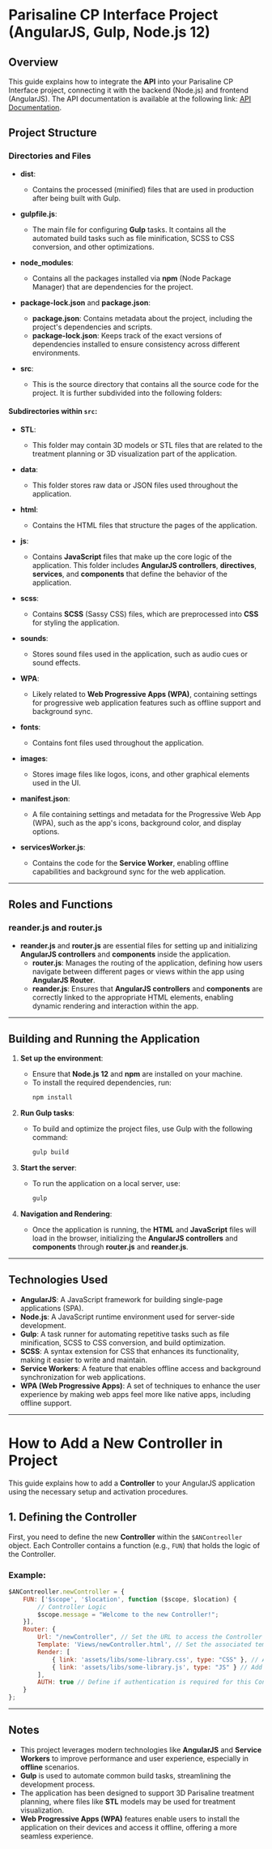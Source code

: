 # Parisaline CP Interface Project (AngularJS, Gulp, Node.js 12)

## Overview
This guide explains how to integrate the **API** into your Parisaline CP Interface project, connecting it with the backend (Node.js) and frontend (AngularJS). The API documentation is available at the following link: [API Documentation](https://api.setupaligners.com/doc-CP).


## Project Structure

### Directories and Files

- **dist**: 
  - Contains the processed (minified) files that are used in production after being built with Gulp.

- **gulpfile.js**: 
  - The main file for configuring **Gulp** tasks. It contains all the automated build tasks such as file minification, SCSS to CSS conversion, and other optimizations.

- **node_modules**: 
  - Contains all the packages installed via **npm** (Node Package Manager) that are dependencies for the project.

- **package-lock.json** and **package.json**:
  - **package.json**: Contains metadata about the project, including the project's dependencies and scripts.
  - **package-lock.json**: Keeps track of the exact versions of dependencies installed to ensure consistency across different environments.

- **src**: 
  - This is the source directory that contains all the source code for the project. It is further subdivided into the following folders:

#### Subdirectories within `src`:

- **STL**: 
  - This folder may contain 3D models or STL files that are related to the treatment planning or 3D visualization part of the application.

- **data**: 
  - This folder stores raw data or JSON files used throughout the application.

- **html**: 
  - Contains the HTML files that structure the pages of the application.

- **js**: 
  - Contains **JavaScript** files that make up the core logic of the application. This folder includes **AngularJS controllers**, **directives**, **services**, and **components** that define the behavior of the application.

- **scss**: 
  - Contains **SCSS** (Sassy CSS) files, which are preprocessed into **CSS** for styling the application.

- **sounds**: 
  - Stores sound files used in the application, such as audio cues or sound effects.

- **WPA**: 
  - Likely related to **Web Progressive Apps (WPA)**, containing settings for progressive web application features such as offline support and background sync.

- **fonts**: 
  - Contains font files used throughout the application.

- **images**: 
  - Stores image files like logos, icons, and other graphical elements used in the UI.

- **manifest.json**: 
  - A file containing settings and metadata for the Progressive Web App (WPA), such as the app's icons, background color, and display options.

- **servicesWorker.js**: 
  - Contains the code for the **Service Worker**, enabling offline capabilities and background sync for the web application.

---

## Roles and Functions

### **reander.js** and **router.js**
- **reander.js** and **router.js** are essential files for setting up and initializing **AngularJS controllers** and **components** inside the application.
  - **router.js**: Manages the routing of the application, defining how users navigate between different pages or views within the app using **AngularJS Router**.
  - **reander.js**: Ensures that **AngularJS controllers** and **components** are correctly linked to the appropriate HTML elements, enabling dynamic rendering and interaction within the app.

---

## Building and Running the Application

1. **Set up the environment**:
   - Ensure that **Node.js 12** and **npm** are installed on your machine.
   - To install the required dependencies, run:
     ```bash
     npm install
     ```

2. **Run Gulp tasks**:
   - To build and optimize the project files, use Gulp with the following command:
     ```bash
     gulp build
     ```

3. **Start the server**:
   - To run the application on a local server, use:
     ```bash
     gulp
     ```

4. **Navigation and Rendering**:
   - Once the application is running, the **HTML** and **JavaScript** files will load in the browser, initializing the **AngularJS controllers** and **components** through **router.js** and **reander.js**.

---

## Technologies Used

- **AngularJS**: A JavaScript framework for building single-page applications (SPA).
- **Node.js**: A JavaScript runtime environment used for server-side development.
- **Gulp**: A task runner for automating repetitive tasks such as file minification, SCSS to CSS conversion, and build optimization.
- **SCSS**: A syntax extension for CSS that enhances its functionality, making it easier to write and maintain.
- **Service Workers**: A feature that enables offline access and background synchronization for web applications.
- **WPA (Web Progressive Apps)**: A set of techniques to enhance the user experience by making web apps feel more like native apps, including offline support.

---
# How to Add a New Controller in Project

This guide explains how to add a **Controller** to your AngularJS application using the necessary setup and activation procedures.

## 1. Defining the Controller

First, you need to define the new **Controller** within the `$ANContreoller` object. Each Controller contains a function (e.g., `FUN`) that holds the logic of the Controller.

### Example:

```javascript
$ANContreoller.newController = {
    FUN: ['$scope', '$location', function ($scope, $location) {
        // Controller Logic
        $scope.message = "Welcome to the new Controller!";
    }],
    Router: {
        Url: "/newController", // Set the URL to access the Controller
        Template: 'Views/newController.html', // Set the associated template (HTML) for the Controller
        Render: [
            { link: 'assets/libs/some-library.css', type: "CSS" }, // Add CSS files
            { link: 'assets/libs/some-library.js', type: "JS" } // Add JS files
        ],
        AUTH: true // Define if authentication is required for this Controller
    }
};
```
----
## Notes

- This project leverages modern technologies like **AngularJS** and **Service Workers** to improve performance and user experience, especially in **offline** scenarios.
- **Gulp** is used to automate common build tasks, streamlining the development process.
- The application has been designed to support 3D Parisaline treatment planning, where files like **STL** models may be used for treatment visualization.
- **Web Progressive Apps (WPA)** features enable users to install the application on their devices and access it offline, offering a more seamless experience.

